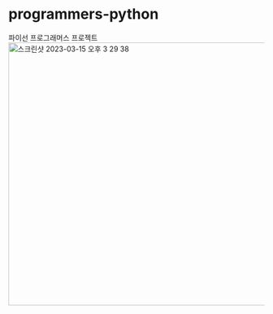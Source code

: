 # programmers-python

파이선 프로그래머스 프로젝트
<img width="517" alt="스크린샷 2023-03-15 오후 3 29 38" src="https://user-images.githubusercontent.com/85475762/225254863-eb6c5521-4ce2-42f7-9aa3-2d3acc889ee4.png">
